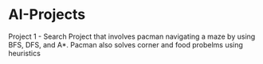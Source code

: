 # AI-Projects
Project 1 - Search Project that involves pacman navigating a maze by using BFS, DFS, and A*. Pacman also solves corner and food probelms using heuristics
